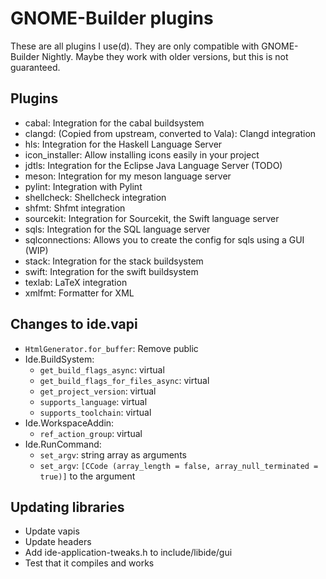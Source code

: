 # GNOME-Builder plugins

These are all plugins I use(d). They are only compatible with GNOME-Builder Nightly. Maybe they work with older versions, but this is not
guaranteed.

## Plugins
- cabal: Integration for the cabal buildsystem
- clangd: (Copied from upstream, converted to Vala): Clangd integration
- hls: Integration for the Haskell Language Server
- icon_installer: Allow installing icons easily in your project
- jdtls: Integration for the Eclipse Java Language Server (TODO)
- meson: Integration for my meson language server
- pylint: Integration with Pylint
- shellcheck: Shellcheck integration
- shfmt: Shfmt integration
- sourcekit: Integration for Sourcekit, the Swift language server
- sqls: Integration for the SQL language server
- sqlconnections: Allows you to create the config for sqls using a GUI (WIP)
- stack: Integration for the stack buildsystem
- swift: Integration for the swift buildsystem
- texlab: LaTeX integration
- xmlfmt: Formatter for XML

## Changes to ide.vapi
- `HtmlGenerator.for_buffer`: Remove public
- Ide.BuildSystem:
	- `get_build_flags_async`: virtual
	- `get_build_flags_for_files_async`: virtual
	- `get_project_version`: virtual
	- `supports_language`: virtual
	- `supports_toolchain`: virtual
- Ide.WorkspaceAddin:
	- `ref_action_group`: virtual
- Ide.RunCommand:
	- `set_argv`: string array as arguments
	- `set_argv`: `[CCode (array_length = false, array_null_terminated = true)]` to the argument

## Updating libraries
- Update vapis
- Update headers
- Add ide-application-tweaks.h to include/libide/gui
- Test that it compiles and works